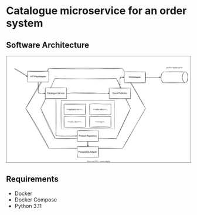 # Catalogue microservice for an order system

## Software Architecture

![software-diagram](docs/images/software.drawio.svg)

## Requirements

- Docker
- Docker Compose
- Python 3.11
